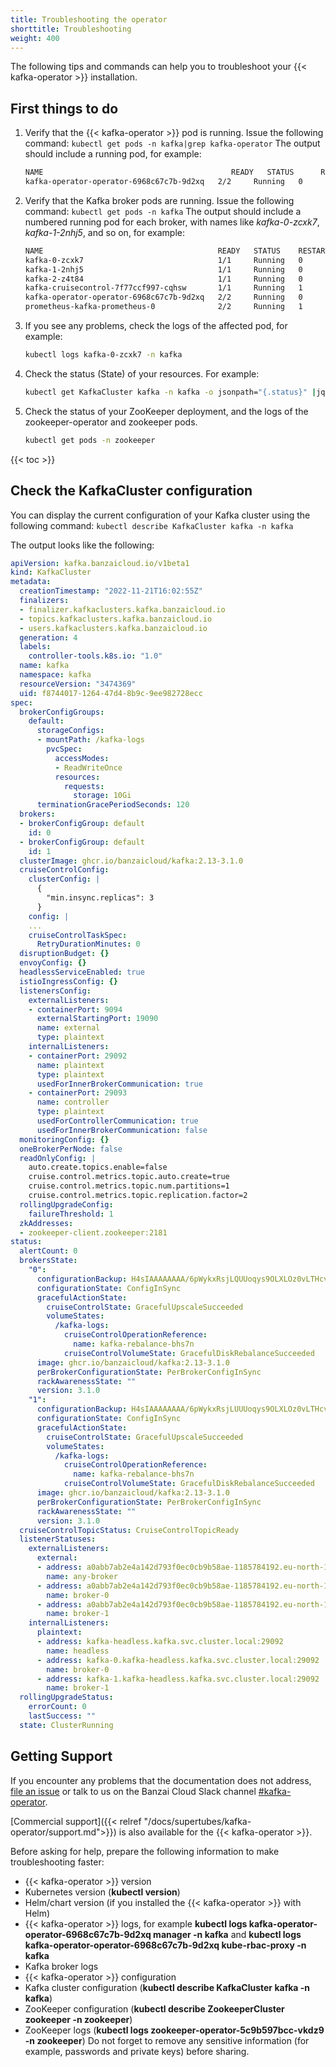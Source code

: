 ```yaml
---
title: Troubleshooting the operator
shorttitle: Troubleshooting
weight: 400
---
```


The following tips and commands can help you to troubleshoot your {{< kafka-operator >}} installation.

## First things to do

1. Verify that the {{< kafka-operator >}} pod is running. Issue the following command: `kubectl get pods -n kafka|grep kafka-operator`
    The output should include a running pod, for example:

    ```bash
    NAME                                          READY   STATUS      RESTARTS   AGE
    kafka-operator-operator-6968c67c7b-9d2xq   2/2     Running   0          10m
    ```

1. Verify that the Kafka broker pods are running. Issue the following command: `kubectl get pods -n kafka`
    The output should include a numbered running pod for each broker, with names like *kafka-0-zcxk7*, *kafka-1-2nhj5*, and so on, for example:

    ```bash
    NAME                                       READY   STATUS    RESTARTS   AGE
    kafka-0-zcxk7                              1/1     Running   0          3h16m
    kafka-1-2nhj5                              1/1     Running   0          3h15m
    kafka-2-z4t84                              1/1     Running   0          3h15m
    kafka-cruisecontrol-7f77ccf997-cqhsw       1/1     Running   1          3h15m
    kafka-operator-operator-6968c67c7b-9d2xq   2/2     Running   0          3h17m
    prometheus-kafka-prometheus-0              2/2     Running   1          3h16m
    ```

1. If you see any problems, check the logs of the affected pod, for example:

    ```bash
    kubectl logs kafka-0-zcxk7 -n kafka
    ```

1. Check the status (State) of your resources. For example:

    ```bash
    kubectl get KafkaCluster kafka -n kafka -o jsonpath="{.status}" |jq
    ```

1. Check the status of your ZooKeeper deployment, and the logs of the zookeeper-operator and zookeeper pods.

    ```bash
    kubectl get pods -n zookeeper
    ```

{{< toc >}}

## Check the KafkaCluster configuration

You can display the current configuration of your Kafka cluster using the following command:
`kubectl describe KafkaCluster kafka -n kafka`

The output looks like the following:

```yaml
apiVersion: kafka.banzaicloud.io/v1beta1
kind: KafkaCluster
metadata:
  creationTimestamp: "2022-11-21T16:02:55Z"
  finalizers:
  - finalizer.kafkaclusters.kafka.banzaicloud.io
  - topics.kafkaclusters.kafka.banzaicloud.io
  - users.kafkaclusters.kafka.banzaicloud.io
  generation: 4
  labels:
    controller-tools.k8s.io: "1.0"
  name: kafka
  namespace: kafka
  resourceVersion: "3474369"
  uid: f8744017-1264-47d4-8b9c-9ee982728ecc
spec:
  brokerConfigGroups:
    default:
      storageConfigs:
      - mountPath: /kafka-logs
        pvcSpec:
          accessModes:
          - ReadWriteOnce
          resources:
            requests:
              storage: 10Gi
      terminationGracePeriodSeconds: 120
  brokers:
  - brokerConfigGroup: default
    id: 0
  - brokerConfigGroup: default
    id: 1
  clusterImage: ghcr.io/banzaicloud/kafka:2.13-3.1.0
  cruiseControlConfig:
    clusterConfig: |
      {
        "min.insync.replicas": 3
      }
    config: |
    ...
    cruiseControlTaskSpec:
      RetryDurationMinutes: 0
  disruptionBudget: {}
  envoyConfig: {}
  headlessServiceEnabled: true
  istioIngressConfig: {}
  listenersConfig:
    externalListeners:
    - containerPort: 9094
      externalStartingPort: 19090
      name: external
      type: plaintext
    internalListeners:
    - containerPort: 29092
      name: plaintext
      type: plaintext
      usedForInnerBrokerCommunication: true
    - containerPort: 29093
      name: controller
      type: plaintext
      usedForControllerCommunication: true
      usedForInnerBrokerCommunication: false
  monitoringConfig: {}
  oneBrokerPerNode: false
  readOnlyConfig: |
    auto.create.topics.enable=false
    cruise.control.metrics.topic.auto.create=true
    cruise.control.metrics.topic.num.partitions=1
    cruise.control.metrics.topic.replication.factor=2
  rollingUpgradeConfig:
    failureThreshold: 1
  zkAddresses:
  - zookeeper-client.zookeeper:2181
status:
  alertCount: 0
  brokersState:
    "0":
      configurationBackup: H4sIAAAAAAAA/6pWykxRsjLQUUoqys9OLXLOz0vLTHcvyi8tULJSSklNSyzNKVGqBQQAAP//D49kqiYAAAA=
      configurationState: ConfigInSync
      gracefulActionState:
        cruiseControlState: GracefulUpscaleSucceeded
        volumeStates:
          /kafka-logs:
            cruiseControlOperationReference:
              name: kafka-rebalance-bhs7n
            cruiseControlVolumeState: GracefulDiskRebalanceSucceeded
      image: ghcr.io/banzaicloud/kafka:2.13-3.1.0
      perBrokerConfigurationState: PerBrokerConfigInSync
      rackAwarenessState: ""
      version: 3.1.0
    "1":
      configurationBackup: H4sIAAAAAAAA/6pWykxRsjLUUUoqys9OLXLOz0vLTHcvyi8tULJSSklNSyzNKVGqBQQAAP//pYq+WyYAAAA=
      configurationState: ConfigInSync
      gracefulActionState:
        cruiseControlState: GracefulUpscaleSucceeded
        volumeStates:
          /kafka-logs:
            cruiseControlOperationReference:
              name: kafka-rebalance-bhs7n
            cruiseControlVolumeState: GracefulDiskRebalanceSucceeded
      image: ghcr.io/banzaicloud/kafka:2.13-3.1.0
      perBrokerConfigurationState: PerBrokerConfigInSync
      rackAwarenessState: ""
      version: 3.1.0
  cruiseControlTopicStatus: CruiseControlTopicReady
  listenerStatuses:
    externalListeners:
      external:
      - address: a0abb7ab2e4a142d793f0ec0cb9b58ae-1185784192.eu-north-1.elb.amazonaws.com:29092
        name: any-broker
      - address: a0abb7ab2e4a142d793f0ec0cb9b58ae-1185784192.eu-north-1.elb.amazonaws.com:19090
        name: broker-0
      - address: a0abb7ab2e4a142d793f0ec0cb9b58ae-1185784192.eu-north-1.elb.amazonaws.com:19091
        name: broker-1
    internalListeners:
      plaintext:
      - address: kafka-headless.kafka.svc.cluster.local:29092
        name: headless
      - address: kafka-0.kafka-headless.kafka.svc.cluster.local:29092
        name: broker-0
      - address: kafka-1.kafka-headless.kafka.svc.cluster.local:29092
        name: broker-1
  rollingUpgradeStatus:
    errorCount: 0
    lastSuccess: ""
  state: ClusterRunning
```

## Getting Support

If you encounter any problems that the documentation does not address, [file an issue](https://github.com/banzaicloud/koperator/issues) or talk to us on the Banzai Cloud Slack channel [#kafka-operator](https://slack.banzaicloud.io/).

[Commercial support]({{< relref "/docs/supertubes/kafka-operator/support.md">}}) is also available for the {{< kafka-operator >}}.

Before asking for help, prepare the following information to make troubleshooting faster:

- {{< kafka-operator >}} version
- Kubernetes version (**kubectl version**)
- Helm/chart version (if you installed the {{< kafka-operator >}} with Helm)
- {{< kafka-operator >}} logs, for example **kubectl logs kafka-operator-operator-6968c67c7b-9d2xq manager -n kafka** and **kubectl logs kafka-operator-operator-6968c67c7b-9d2xq kube-rbac-proxy -n kafka**
- Kafka broker logs
- {{< kafka-operator >}} configuration
- Kafka cluster configuration (**kubectl describe KafkaCluster kafka -n kafka**)
- ZooKeeper configuration (**kubectl describe ZookeeperCluster zookeeper -n zookeeper**)
- ZooKeeper logs (**kubectl logs zookeeper-operator-5c9b597bcc-vkdz9 -n zookeeper**)
Do not forget to remove any sensitive information (for example, passwords and private keys) before sharing.
